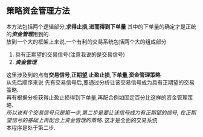 ## 策略资金管理方法
本方法包括两个逻辑部分,**求得止损,进而得到下单量**
其中的下单量的确定才是正统的***资金管理***用到的.  
放到一个大的框架上来说,一个有利的交易系统包括两个大的组成部分
1. 具有正期望的交易信号(注意我说的是交易信号)
2. ***资金管理***  

这里涉及到的点有**交易信号**,**正期望**,**止盈止损**,**下单量**,**资金管理策略**  
从先后顺序来说
先有交易信号后,要通过分析让该交易信号成为具有正期望的交易策略.  
再有根据分析获得止盈止损得到下单量,再配合例如固定百分比这样的资金管理策略.  
*所以说有个交易信号只是第一步,第二步是要让该信号成为有正期望的信号,
在正期望信号的基础上再配合上资金管理的策略*.  这才是全面的交易系统  
本程序是处于第二步.
